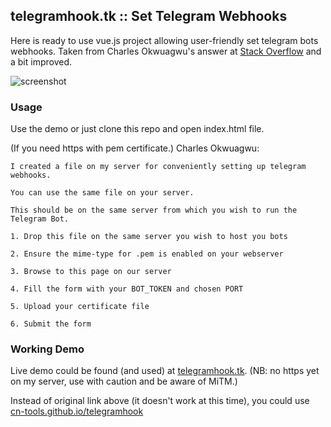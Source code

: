 
## telegramhook.tk :: Set Telegram Webhooks 

Here is ready to use vue.js project allowing user-friendly set telegram bots webhooks. Taken from Charles Okwuagwu's answer at [Stack Overflow](https://stackoverflow.com/questions/42554548/how-to-set-telegram-bot-webhook) and a bit improved.

![screenshot](https://raw.githubusercontent.com/cn-tools/telegramhook/master/screenshot.png)


### Usage

Use the demo or just clone this repo and open index.html file.

(If you need https with pem certificate.) Charles Okwuagwu:

```
I created a file on my server for conveniently setting up telegram webhooks.

You can use the same file on your server.

This should be on the same server from which you wish to run the Telegram Bot.

1. Drop this file on the same server you wish to host you bots

2. Ensure the mime-type for .pem is enabled on your webserver

3. Browse to this page on our server

4. Fill the form with your BOT_TOKEN and chosen PORT

5. Upload your certificate file

6. Submit the form
```

### Working Demo

Live demo could be found (and used) at [telegramhook.tk](http://telegramhook.tk). (NB: no https yet on my server, use with caution and be aware of MiTM.)

Instead of original link above (it doesn't work at this time), you could use [cn-tools.github.io/telegramhook](https://cn-tools.github.io/telegramhook)
